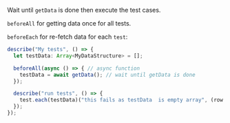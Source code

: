 Wait until `getData` is done then execute the test cases.

`beforeAll` for getting data once for all tests.

`beforeEach` for re-fetch data for each `test`:

```ts
describe("My tests", () => {
  let testData: Array<MyDataStructure> = [];

  beforeAll(async () => { // async function
    testData = await getData(); // wait until getData is done 
  });

  describe("run tests", () => {
    test.each(testData)("this fails as testData  is empty array", (row: MyDataStructure) => console.log(row));
  });
});
```
